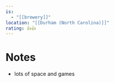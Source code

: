 ```yaml
---
is:
  - "[[brewery]]"
location: "[[Durham (North Carolina)]]"
rating: 👍👍
---
```

# Notes
- lots of space and games
